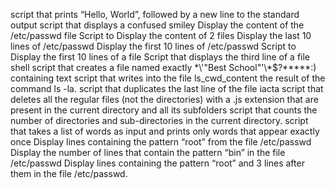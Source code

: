 script that prints “Hello, World”, followed by a new line to the standard output
script that displays a confused smiley
Display the content of the /etc/passwd file
Script to Display the content of 2 files
Display the last 10 lines of /etc/passwd
Display the first 10 lines of /etc/passwd
Script to Display the first 10 lines of a file
Script that displays the third line of a file
shell script that creates a file named exactly \*\\'"Best School"\'\\*$\?\*\*\*\*\*:) containing text
script that writes into the file ls_cwd_content the result of the command ls -la.
script that duplicates the last line of the file iacta
script that deletes all the regular files (not the directories) with a .js extension that are present in the current directory and all its subfolders
script that counts the number of directories and sub-directories in the current directory.
script that takes a list of words as input and prints only words that appear exactly once
Display lines containing the pattern “root” from the file /etc/passwd
Display the number of lines that contain the pattern “bin” in the file /etc/passwd
Display lines containing the pattern “root” and 3 lines after them in the file /etc/passwd.
